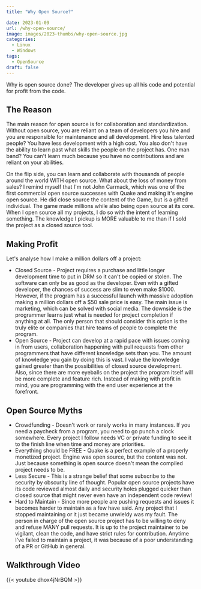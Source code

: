 ```yaml
---
title: "Why Open Source?"

date: 2023-01-09
url: /why-open-source/
image: images/2023-thumbs/why-open-source.jpg
categories:
  - Linux
  - Windows
tags:
  - OpenSource
draft: false
---
```

Why is open source done? The developer gives up all his code and potential for profit from the code.
<!--more-->

## The Reason

The main reason for open source is for collaboration and standardization. Without open source, you are reliant on a team of developers you hire and you are responsible for maintenance and all development. Hire less talented people? You have less development with a high cost. You also don't have the ability to learn past what skills the people on the project has. One man band? You can't learn much because you have no contributions and are reliant on your abilities.

On the flip side, you can learn and collaborate with thousands of people around the world WITH open source. What about the loss of money from sales? I remind myself that I'm not John Carmack, which was one of the first commercial open source successes with Quake and making it's engine open source. He did close source the content of the Game, but is a gifted individual. The game made millions while also being open source at its core. When I open source all my projects, I do so with the intent of learning something. The knowledge I pickup is MORE valuable to me than if I sold the project as a closed source tool.

## Making Profit

Let's analyse how I make a million dollars off a project:

- Closed Source - Project requires a purchase and little longer development time to put in DRM so it can't be copied or stolen. The software can only be as good as the developer. Even with a gifted developer, the chances of success are slim to even make $1000. However, if the program has a successful launch with massive adoption making a million dollars off a $50 sale price is easy. The main issue is marketing, which can be solved with social media. The downside is the programmer learns just what is needed for project completion if anything at all. The only person that should consider this option is the truly elite or companies that hire teams of people to complete the program.
- Open Source - Project can develop at a rapid pace with issues coming in from users, collaboration happening with pull requests from other programmers that have different knowledge sets than you. The amount of knowledge you gain by doing this is vast. I value the knowledge gained greater than the possibilities of closed source development. Also, since there are more eyeballs on the project the program itself will be more complete and feature rich. Instead of making with profit in mind, you are programming with the end user experience at the forefront.

## Open Source Myths

- Crowdfunding - Doesn't work or rarely works in many instances. If you need a paycheck from a program, you need to go punch a clock somewhere. Every project I follow needs VC or private funding to see it to the finish line when time and money are priorities.
- Everything should be FREE - Quake is a perfect example of a properly monetized project. Engine was open source, but the content was not. Just because something is open source doesn't mean the compiled project needs to be.
- Less Secure - This is a strange belief that some subscribe to the security by obscurity line of thought. Popular open source projects have its code reviewed almost daily and security holes plugged quicker than closed source that might never even have an independent code review!
- Hard to Maintain - Since more people are pushing requests and issues it becomes harder to maintain as a few have said. Any project that I stopped maintaining or it just became unwieldy was my fault. The person in charge of the open source project has to be willing to deny and refuse MANY pull requests. It is up to the project maintainer to be vigilant, clean the code, and have strict rules for contribution. Anytime I've failed to maintain a project, it was because of a poor understanding of a PR or GitHub in general.

## Walkthrough Video

{{< youtube dhox4jNrBQM >}}
